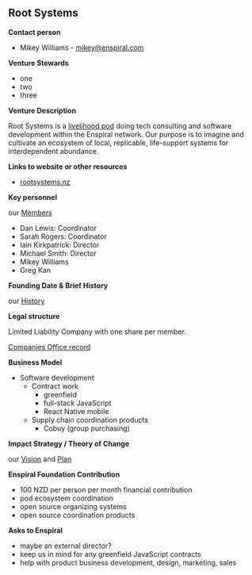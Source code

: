 ## Root Systems

**Contact person**

- Mikey Williams - mikey@enspiral.com

**Venture Stewards** 

* one 
* two
* three

**Venture Description**

Root Systems is a [livelihood pod](https://docs.google.com/document/d/1F7GYGf_5OBmjsAJxbVQfxjFVYy1AqD9yVRsL-9mOhfY/edit#) doing tech consulting and software development within the Enspiral network. Our purpose is to imagine and cultivate an ecosystem of local, replicable, life-support systems for interdependent abundance.

**Links to website or other resources**

- [rootsystems.nz](https://www.rootsystems.nz/)

**Key personnel**

our [Members](https://www.rootsystems.nz/members/readme.html)

- Dan Lewis: Coordinator
- Sarah Rogers: Coordinator
- Iain Kirkpatrick: Director
- Michael Smith: Director
- Mikey Williams
- Greg Kan

**Founding Date & Brief History**

our [History](https://www.rootsystems.nz/context/history/readme.html)

**Legal structure**

Limited Liability Company with one share per member.

[Companies Office record](http://www.companies.govt.nz/co/6185345)

**Business Model**

- Software development
  - Contract work
    - greenfield
    - full-stack JavaScript
    - React Native mobile
  - Supply chain coordination products
    - Cobuy (group purchasing)

**Impact Strategy / Theory of Change**

our [Vision](https://www.rootsystems.nz/context/vision.html) and [Plan](https://www.rootsystems.nz/context/plan.html)

**Enspiral Foundation Contribution**

- 100 NZD per person per month financial contribution
- pod ecosystem coordination
- open source organizing systems
- open source coordination products

**Asks to Enspiral**

- maybe an external director?
- keep us in mind for any greenfield JavaScript contracts
- help with product business development, design, marketing, sales
